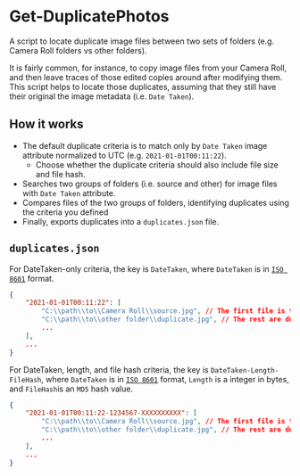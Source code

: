 # Get-DuplicatePhotos

A script to locate duplicate image files between two sets of folders (e.g. Camera Roll folders vs other folders).

It is fairly common, for instance, to copy image files from your Camera Roll, and then leave traces of those edited copies around after modifying them. This script helps to locate those duplicates, assuming that they still have their original the image metadata (i.e. `Date Taken`).

## How it works

- The default duplicate criteria is to match only by `Date Taken` image attribute normalized to UTC (e.g. `2021-01-01T00:11:22`).
    - Choose whether the duplicate criteria should also include file size and file hash.
- Searches two groups of folders (i.e. source and other) for image files with `Date Taken` attribute.
- Compares files of the two groups of folders, identifying duplicates using the criteria you defined
- Finally, exports duplicates into a `duplicates.json` file.

## `duplicates.json`

For DateTaken-only criteria, the key is `DateTaken`, where `DateTaken` is in [`ISO 8601`](https://www.iso.org/iso-8601-date-and-time-format.html) format.

```json
{
    "2021-01-01T00:11:22": [
        "C:\\path\\to\\Camera Roll\\source.jpg", // The first file is the source file.
        "C:\\path\\to\\other folder\\duplicate.jpg", // The rest are duplicates.
        ...
    ],
    ...
}
```

For DateTaken, length, and file hash criteria, the key is `DateTaken-Length-FileHash`, where `DateTaken` is in [`ISO 8601`](https://www.iso.org/iso-8601-date-and-time-format.html) format, `Length` is a integer in bytes, and `FileHash`is an `MD5` hash value.

```json
{
    "2021-01-01T00:11:22-1234567-XXXXXXXXXX": [
        "C:\\path\\to\\Camera Roll\\source.jpg", // The first file is the source file.
        "C:\\path\\to\\other folder\\duplicate.jpg", // The rest are duplicates.
        ...
    ],
    ...
}
```
